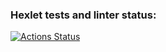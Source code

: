 ### Hexlet tests and linter status:
[![Actions Status](https://github.com/DmGorokhov/python-project-83/workflows/hexlet-check/badge.svg)](https://github.com/DmGorokhov/python-project-83/actions)